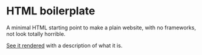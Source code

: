 # HTML boilerplate

A minimal HTML starting point to make a plain website, with no frameworks, not
look totally horrible.

[See it rendered](https://takluyver.github.io/html-boilerplate/) with a
description of what it is.
